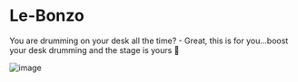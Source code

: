Le-Bonzo
========

You are drumming on your desk all the time? - Great, this is for you...boost your desk drumming and the stage is yours :musical_note:

![image](https://www.evernote.com/shard/s272/sh/2d3183d3-314a-4423-a53b-54295e911ef9/72a80296941b717c80db2e8f109ed6df/deep/0/Screen-Shot-2014-01-25-at-00.52.33.png)
